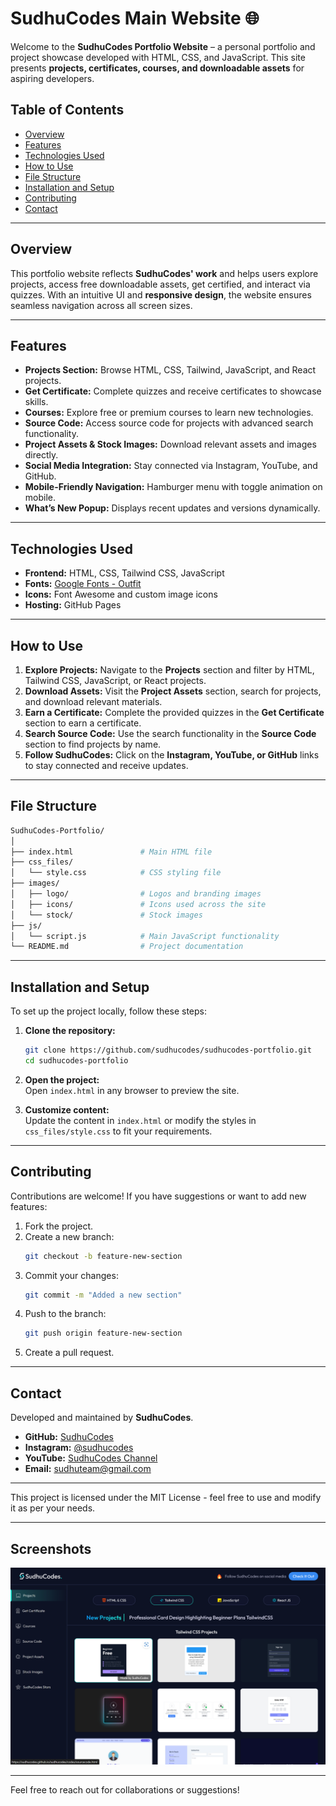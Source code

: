 # SudhuCodes Main Website 🌐  

Welcome to the **SudhuCodes Portfolio Website** – a personal portfolio and project showcase developed with HTML, CSS, and JavaScript. This site presents **projects, certificates, courses, and downloadable assets** for aspiring developers.

## Table of Contents  
- [Overview](#overview)  
- [Features](#features)  
- [Technologies Used](#technologies-used)  
- [How to Use](#how-to-use)  
- [File Structure](#file-structure)  
- [Installation and Setup](#installation-and-setup)  
- [Contributing](#contributing)  
- [Contact](#contact)  

---

## Overview  
This portfolio website reflects **SudhuCodes' work** and helps users explore projects, access free downloadable assets, get certified, and interact via quizzes. With an intuitive UI and **responsive design**, the website ensures seamless navigation across all screen sizes.

---

## Features  
- **Projects Section:** Browse HTML, CSS, Tailwind, JavaScript, and React projects.  
- **Get Certificate:** Complete quizzes and receive certificates to showcase skills.  
- **Courses:** Explore free or premium courses to learn new technologies.  
- **Source Code:** Access source code for projects with advanced search functionality.  
- **Project Assets & Stock Images:** Download relevant assets and images directly.  
- **Social Media Integration:** Stay connected via Instagram, YouTube, and GitHub.  
- **Mobile-Friendly Navigation:** Hamburger menu with toggle animation on mobile.  
- **What’s New Popup:** Displays recent updates and versions dynamically.

---

## Technologies Used  
- **Frontend:** HTML, CSS, Tailwind CSS, JavaScript  
- **Fonts:** [Google Fonts - Outfit](https://fonts.google.com/specimen/Outfit)  
- **Icons:** Font Awesome and custom image icons  
- **Hosting:** GitHub Pages

---

## How to Use  
1. **Explore Projects:** Navigate to the **Projects** section and filter by HTML, Tailwind CSS, JavaScript, or React projects.  
2. **Download Assets:** Visit the **Project Assets** section, search for projects, and download relevant materials.  
3. **Earn a Certificate:** Complete the provided quizzes in the **Get Certificate** section to earn a certificate.  
4. **Search Source Code:** Use the search functionality in the **Source Code** section to find projects by name.  
5. **Follow SudhuCodes:** Click on the **Instagram, YouTube, or GitHub** links to stay connected and receive updates.

---

## File Structure  
```bash
SudhuCodes-Portfolio/
│
├── index.html               # Main HTML file  
├── css_files/
│   └── style.css            # CSS styling file  
├── images/
│   ├── logo/                # Logos and branding images  
│   ├── icons/               # Icons used across the site  
│   └── stock/               # Stock images  
├── js/
│   └── script.js            # Main JavaScript functionality  
└── README.md                # Project documentation  
```

---

## Installation and Setup  
To set up the project locally, follow these steps:

1. **Clone the repository:**  
   ```bash
   git clone https://github.com/sudhucodes/sudhucodes-portfolio.git
   cd sudhucodes-portfolio
   ```

2. **Open the project:**  
   Open `index.html` in any browser to preview the site.

3. **Customize content:**  
   Update the content in `index.html` or modify the styles in `css_files/style.css` to fit your requirements.

---

## Contributing  
Contributions are welcome! If you have suggestions or want to add new features:

1. Fork the project.  
2. Create a new branch:  
   ```bash
   git checkout -b feature-new-section
   ```
3. Commit your changes:  
   ```bash
   git commit -m "Added a new section"
   ```
4. Push to the branch:  
   ```bash
   git push origin feature-new-section
   ```
5. Create a pull request.

---

## Contact  
Developed and maintained by **SudhuCodes**.  

- **GitHub:** [SudhuCodes](https://github.com/sudhucodes)  
- **Instagram:** [@sudhucodes](https://instagram.com/sudhucodes)  
- **YouTube:** [SudhuCodes Channel](https://www.youtube.com/@sudhucodes)  
- **Email:** [sudhuteam@gmail.com](mailto:sudhuteam@gmail.com)

---

This project is licensed under the MIT License - feel free to use and modify it as per your needs.

---

## Screenshots  
![Portfolio Home](./images/logo/home-page-ss.png)  

---

Feel free to reach out for collaborations or suggestions!